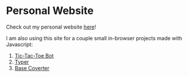# Personal Website
Check out my personal website [here](https://christian-doucette.github.io/)!

I am also using this site for a couple small in-browser projects made with Javascript:
1. [Tic-Tac-Toe Bot](https://christian-doucette.github.io/tic_tac_toe/tic_tac_toe.html)
2. [Typer](https://christian-doucette.github.io/typer/typer.html)
3. [Base Coverter](https://christian-doucette.github.io/converter/converter.html)

